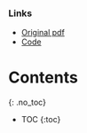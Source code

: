 <link rel="canonical" href="{{ page.url | absolute_url }}">


<script id="MathJax-script" async src="https://cdn.jsdelivr.net/npm/mathjax@3/es5/tex-mml-chtml.js"></script>
<script defer src="https://polyfill.io/v3/polyfill.min.js?features=es6"></script>

<script type="application/ld+json">
{
  "@context": "https://schema.org",
  "@type": "ScholarlyArticle",
  "mainEntityOfPage": {
    "@type": "WebPage",
    "@id": "{{ page.url | absolute_url }}"
  },
  "headline": "Consciousness and Unambiguous Representations",
  "image": "https://consciousness-is-unambiguous.com/assets/images/background.png",
  "author": {
    "@type": "Person",
    "name": "Francesco Lässig",
    "url": "https://github.com/entropicbloom"
  },
  "publisher": {
    "@type": "Organization",
    "name": "Francesco Lässig",
    "logo": {
      "@type": "ImageObject",
      "url": "https://consciousness-is-unambiguous.com/assets/images/background.png"
    }
  },
  "datePublished": "2025-04-15",
  "dateModified": "2025-08-06",
  "url": "{{ page.url | absolute_url }}",
  "description": "This article investigates the intentionality constraint on neural correlates of consciousness and how unambiguous representations emerge in neural networks.",
  "keywords": "consciousness, neural networks, ambiguity, representationalism, representations, entropy, intentionality, philosophy of mind",
  "inLanguage": "en"
}
</script>

### Links
- [Original pdf](https://www.flaessig.com/uploads/consciousness-and-unambigous-representations.pdf)
- [Code](https://github.com/entropicbloom/intentionality)

# Contents
{: .no_toc}

* TOC
{:toc}

